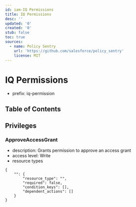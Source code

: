 ```yaml
---
id: iam-IQ Permissions
title: IQ Permissions
desc: ''
updated: '0'
created: '0'
stub: false
toc: true
sources:
  - name: Policy Sentry
    url: 'https://github.com/salesforce/policy_sentry'
    license: MIT
---
```

# IQ Permissions
- prefix: iq-permission

## Table of Contents

## Privileges
### ApproveAccessGrant
- description: Grants permission to approve an access grant
- access level: Write
- resource types
```
{
    "": {
        "resource_type": "",
        "required": false,
        "condition_keys": [],
        "dependent_actions": []
    }
}
```
